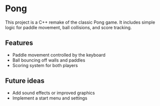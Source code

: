 # Pong

This project is a C++ remake of the classic Pong game. It includes simple logic for paddle movement, ball collisions, and score tracking.

## Features
- Paddle movement controlled by the keyboard  
- Ball bouncing off walls and paddles  
- Scoring system for both players

## Future ideas
- Add sound effects or improved graphics
- Implement a start menu and settings
